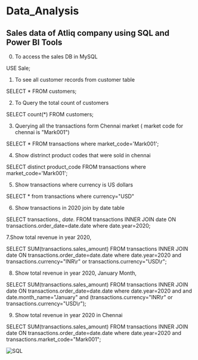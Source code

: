 # Data_Analysis
## Sales data of Atliq company using SQL and Power BI Tools

0. To access the sales DB in MySQL

USE Sale;
 
1. To see all customer records from customer table

SELECT * FROM customers;

2. To Query the total count of customers

SELECT count(*) FROM customers;

3. Querying all the transactions form Chennai market ( market code for chennai is "Mark001")

SELECT * FROM transactions where market_code='Mark001';

4. Show distrinct product codes that were sold in chennai

SELECT distinct product_code FROM transactions where market_code='Mark001';

5. Show transactions where currency is US dollars

SELECT * from transactions where currency="USD"

6. Show transactions in 2020 join by date table

SELECT transactions.*, date.* FROM transactions INNER JOIN date ON transactions.order_date=date.date where date.year=2020;

7.Show total revenue in year 2020,

SELECT SUM(transactions.sales_amount) FROM transactions INNER JOIN date ON transactions.order_date=date.date where date.year=2020 and transactions.currency="INR\r" or transactions.currency="USD\r";

8. Show total revenue in year 2020, January Month,

SELECT SUM(transactions.sales_amount) FROM transactions INNER JOIN date ON transactions.order_date=date.date where date.year=2020 and and date.month_name="January" and (transactions.currency="INR\r" or transactions.currency="USD\r");

9. Show total revenue in year 2020 in Chennai

SELECT SUM(transactions.sales_amount) FROM transactions INNER JOIN date ON transactions.order_date=date.date where date.year=2020 and transactions.market_code="Mark001";

![SQL](https://github.com/user-attachments/assets/f38d0122-b3a7-4380-9d86-b95137bcadbb)
